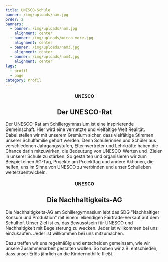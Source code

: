 ```yaml
---
title: UNESCO-Schule
banner: /img/uploads/nam.jpg
order: 2
banners:
  - banner: /img/uploads/nam.jpg
    alignment: center
  - banner: /img/uploads/mirco-more.jpg
    alignment: center
  - banner: /img/uploads/nam3.jpg
    alignment: center
  - banner: /img/uploads/nam4.jpg
    alignment: center
tags:
  - profil
  - page
category: Profil
---
```

<center><div class="title"><h4>UNESCO</h4><h2>Der UNESCO-Rat</h2></div></center>



Der UNESCO-Rat am Schillergymnasium ist eine inspirierende Gemeinschaft. Hier wird eine vernetzte und vielfältige Welt Realität.  \
Dabei stellen wir mit unserem Gremium sicher, dass vielfältige Stimmen unserer Schulfamilie gehört werden. Denn Schülerinnen und Schüler aus verschiedenen Jahrgangsstufen, Elternvertreter und Lehrkräfte haben die Chance darin mitzuwirken, die Bedeutung von UNESCO-Werten und -Zielen in unserer Schule zu stärken. So gestalten und organisieren wir zum Beispiel einen AG-Tag, Projekte am Projekttag und andere Aktionen, die helfen, uns im Sinne von UNESCO zu verbinden und unser Schulleben weiterzuentwickeln. 



<center><div class="title"><h4>UNESCO</h4><h2>Die Nachhaltigkeits-AG</h2></div></center>

Die Nachhaltigkeits-AG am Schillergymnasium lebt das SDG "Nachhaltiger Konsum und Produktion" mit einem lebendigen Fairtrade-Verkauf auf dem Schulhof. Unser Ziel ist es, das Bewusstsein für UNESCO und Nachhaltigkeit mit Begeisterung zu wecken. Jeder ist willkommen bei uns einzukaufen. Jeder ist willkommen bei uns mitzumachen. 

Dazu treffen wir uns regelmäßig und entscheiden gemeinsam, wie wir unsere Zusammenarbeit gestalten wollen. So haben wir z.B. entschieden, dass unser Erlös jährlich an die Kindernothilfe fließt.